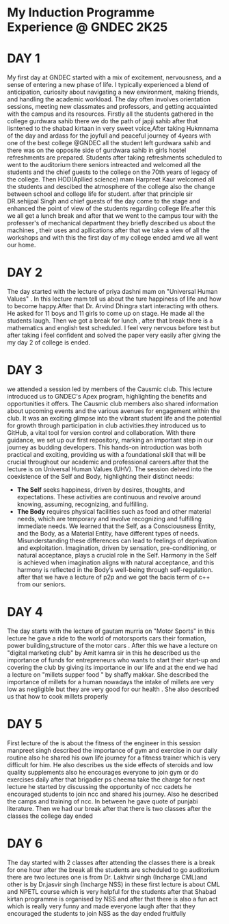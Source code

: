 # My Induction Programme Experience @ GNDEC 2K25

# DAY 1
My first day at GNDEC started with a mix of excitement, nervousness, and a sense of entering a new phase of life. I typically experienced a blend of anticipation, curiosity about navigating a new environment,
making friends, and handling the academic workload. The day often involves orientation sessions, meeting new classmates and professors, and getting acquainted with the campus and its resources. Firstly all the
students gathered in the college gurdwara sahib there we do the path of japji sahib after that lisntened to the shabad kirtaan in very sweet voice,After taking Hukmnama of the day and ardass for the joyfull and
peaceful journey of 4years with one of the best college @GNDEC all the student left gurdwara sahib and there was on the opposite side of gurdwara sahib in girls hostel refreshments are prepared. Students after
taking refreshments scheduled to went to the auditorium there seniors intreacted and welcomed all the students and the chief guests to the college on the 70th years of legacy of the college. Then HOD(Apllied
science) mam Harpreet Kaur welcomed all the students and descibed the atmosphere of the college also the change between school and college life for  student. after that principle sir DR.sehijpal Singh and chief
guests of the day come to the stage and enhanced the point of view of the students regarding college life.after this we all get a lunch break and after that we went to the campus tour with the professer's of
mechanical department they briefly described us about the machines , their uses and apllications after that we take a view of all the workshops and with this the first day of my college ended amd we all went our
home.

# DAY 2
The day started with the lecture of priya dashni mam on "Universal Human Values" . In this lecture mam tell us about the ture happiness of life and how to become happy.After that Dr. Arvind Dhingra start
interacting with others. He asked for 11 boys and 11 girls to come up on stage. He made all the students laugh. Then we got a break for lunch , after that break there is a mathematics and english test scheduled.
I feel very nervous before test but after taking i feel confident and solved the paper very easily after giving the my day 2 of college is ended.

# DAY 3
we attended a session led by members of the Causmic club. This lecture introduced us to GNDEC's Apex program, highlighting the benefits and opportunities it offers. The Causmic club members also shared information about upcoming events and the various avenues for engagement within the club. It was an exciting glimpse into the vibrant student life and the potential for growth through participation in club activities.they introduced us to GitHub, a vital tool for version control and collaboration. With there guidance, we set up our first repository, marking an important step in our journey as budding developers. This hands-on introduction was both practical and exciting, providing us with a foundational skill that will be crucial throughout our academic and professional careers.after that the lecture is on Universal Human Values (UHV). The session delved into the coexistence of the Self and Body, highlighting their distinct needs:
- **The Self** seeks happiness, driven by desires, thoughts, and expectations. These activities are continuous and revolve around knowing, assuming, recognizing, and fulfilling.
- **The Body** requires physical facilities such as food and other material needs, which are temporary and involve recognizing and fulfilling immediate needs.
We learned that the Self, as a Consciousness Entity, and the Body, as a Material Entity, have different types of needs.
Misunderstanding these differences can lead to feelings of deprivation and exploitation. Imagination, driven by sensation, pre-conditioning, or natural acceptance, plays a crucial role in the Self. Harmony in the Self is achieved when imagination aligns with natural acceptance, and this harmony is reflected in the Body’s well-being through self-regulation. after that we have a lecture of p2p and we got the bacis term of c++ from our seniors.

# DAY 4
The day starts with the lecture of gautam murria on "Motor Sports" in this lecture he gave a ride to the world of motorsports cars their formation, power building,structure of the motor cars . After this we have
a lecture on "digital marketing club" by Amit kamra sir in this he described us the importance of funds for entrepreneurs who wants to start their start-up and covering the club by giving its importance in our
life and at the end we had a lecture on "millets supper food " by shaffy makkar. She described the importance of millets for a human nowadays the intake of millets are very low as negligible but they are very
good for our health . She also described us that how to cook millets properly
# DAY 5
First lecture of the is about the fitness of the engineer in this session manpreet singh described the importance of gym and exercise in our daily routine also he shared his own life journey for a fitness trainer which is very difficult for him. He also describes us the side effects of steroids and low quality supplements also he encourages everyone to join gym or do exercises daily after that brigadier ps cheema take the charge for next lecture he started by discussing the opportunity of ncc cadets he encouraged students to join ncc and shared his journey. Also he described the camps and training of ncc. In between he gave quote of punjabi literature. Then we had our break after that there is two classes after the classes the college day ended

# DAY 6
The day started with 2 classes after attending the classes there is a break for one hour after the  break all the students are scheduled to go auditorium there are two lectures one is from Dr. Lakhvir singh
(Incharge CML)and other is by Dr.jasvir singh (Incharge NSS) in these first lecture is about CML and NPETL course which is very helpful for the students after that Shabad kirtan programme is organised by NSS and
after that there is also a fun act which is really very funny and made everyone laugh after that they encouraged the students to join NSS as the day ended fruitfully
